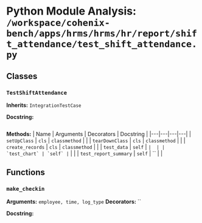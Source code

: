 # Python Module Analysis: `/workspace/cohenix-bench/apps/hrms/hrms/hr/report/shift_attendance/test_shift_attendance.py`

## Classes

### `TestShiftAttendance`
**Inherits:** `IntegrationTestCase`


**Docstring:**
```

```

**Methods:**
| Name | Arguments | Decorators | Docstring |
|---|---|---|---|
| `setUpClass` | `cls` | `classmethod` |  |
| `tearDownClass` | `cls` | `classmethod` |  |
| `create_records` | `cls` | `classmethod` |  |
| `test_data` | `self` | `` |  |
| `test_chart` | `self` | `` |  |
| `test_report_summary` | `self` | `` |  |





## Functions

### `make_checkin`
**Arguments:** `employee, time, log_type`
**Decorators:** ``

**Docstring:**
```

```

